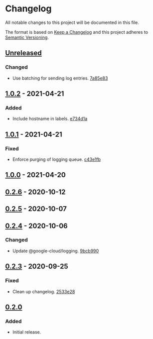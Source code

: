 # Changelog

All notable changes to this project will be documented in this file.

The format is based on [Keep a Changelog](http://keepachangelog.com/)
and this project adheres to [Semantic Versioning](http://semver.org/).

## [Unreleased](https://github.com/atomist-skills/skill-logging/compare/1.0.2...HEAD)

### Changed

-   Use batching for sending log entries. [7a85e83](https://github.com/atomist-skills/skill-logging/commit/7a85e83af8b0476da3c28ec58c873568ed42ae25)

## [1.0.2](https://github.com/atomist-skills/skill-logging/compare/1.0.1...1.0.2) - 2021-04-21

### Added

-   Include hostname in labels. [e734d1a](https://github.com/atomist-skills/skill-logging/commit/e734d1aeec14d92e10e41b53dfb0a621a9f10e47)

## [1.0.1](https://github.com/atomist-skills/skill-logging/compare/1.0.0...1.0.1) - 2021-04-21

### Fixed

-   Enforce purging of logging queue. [c43e1fb](https://github.com/atomist-skills/skill-logging/commit/c43e1fb8d0a7c8f015de8f491d1013a4de237ac0)

## [1.0.0](https://github.com/atomist-skills/skill-logging/compare/0.2.6...1.0.0) - 2021-04-20

## [0.2.6](https://github.com/atomist-skills/skill-logging/compare/0.2.5...0.2.6) - 2020-10-12

## [0.2.5](https://github.com/atomist-skills/skill-logging/compare/0.2.4...0.2.5) - 2020-10-07

## [0.2.4](https://github.com/atomist-skills/skill-logging/compare/0.2.3...0.2.4) - 2020-10-06

### Changed

-   Update @google-cloud/logging. [9bcb990](https://github.com/atomist-skills/skill-logging/commit/9bcb99021f119ac2ce738b6454ae661603d03940)

## [0.2.3](https://github.com/atomist-skills/skill-logging/compare/0.2.2...0.2.3) - 2020-09-25

### Fixed

-   Clean up changelog. [2533e28](https://github.com/atomist-skills/skill-logging/commit/2533e28282be26cf39c015d754b36ff2cba5ac58)

## [0.2.0](https://github.com/atomist-skills/skill-logging/tree/0.2.0)

### Added

-   Initial release.
